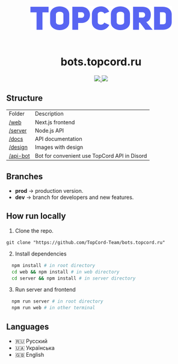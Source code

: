 <div style="padding: 5%; margin: 2.5%; 0" align="center">
    <img src="./github-logo.png" />
</div>

<h1 align="center">bots.topcord.ru</h1>

<div align="center"> 
    <a href="https://discord.gg/ryk4K5kRJq">
        <img src="https://img.shields.io/discord/761596363795988561" />
    </a>
       <a href="https://github.com/vitaliyirtlach/riod.js">
        <img src="https://img.shields.io/github/stars/TopCord-Team/bots.topcord.ru?style=social" />
    </a>
</div>

## Structure

<table> 
  <tr>
     <td>Folder</td>
     <td>Description</td>
  </tr>
  <tr>
    <td><a href="web">/web</a></td>
    <td>Next.js frontend</td>
  </tr>
  <tr>
    <td><a href="server">/server</a></td>
    <td>Node.js API</td>
  </tr>
  <tr>
    <td><a href="docs">/docs</a></td>
    <td>API documentation</td>
  </tr>
  <tr>
    <td><a href="desing">/design</a></td>
    <td>Images with design</td>
  </tr>
  <tr>
    <td><a href="desing">/api-bot</a></td>
    <td>Bot for convenient use TopCord API in Disord</td>
  </tr>
</table>

## Branches

-   **prod** -> production version.
-   **dev** -> branch for developers and new features.

## How run locally

1. Clone the repo.

```git
git clone "https://github.com/TopCord-Team/bots.topcord.ru"
```

2. Install dependencies

```bash
  npm install # in root directory
  cd web && npm install # in web directory
  cd server && npm install # in server directory
```

3. Run server and frontend

```bash
  npm run server # in root directory
  npm run web # in other terminal
```

## Languages

-   🇷🇺 Русский
-   🇺🇦 Українська
-   🇬🇧 English
